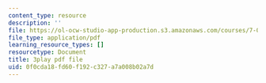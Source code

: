 ```yaml
---
content_type: resource
description: ''
file: https://ol-ocw-studio-app-production.s3.amazonaws.com/courses/7-01sc-fundamentals-of-biology-fall-2011/0f0cda18fd60f192c327a7a008b02a7d_BIIWlZqWxKg.pdf
file_type: application/pdf
learning_resource_types: []
resourcetype: Document
title: 3play pdf file
uid: 0f0cda18-fd60-f192-c327-a7a008b02a7d
---
```

